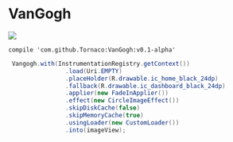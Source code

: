 # VanGogh

[![](https://jitpack.io/v/Tornaco/VanGogh.svg)](https://jitpack.io/#Tornaco/VanGogh)

```
compile 'com.github.Tornaco:VanGogh:v0.1-alpha'
```

```java
 Vangogh.with(InstrumentationRegistry.getContext())
                .load(Uri.EMPTY)
                .placeHolder(R.drawable.ic_home_black_24dp)
                .fallback(R.drawable.ic_dashboard_black_24dp)
                .applier(new FadeInApplier())
                .effect(new CircleImageEffect())
                .skipDiskCache(false)
                .skipMemoryCache(true)
                .usingLoader(new CustomLoader())
                .into(imageView);
```
